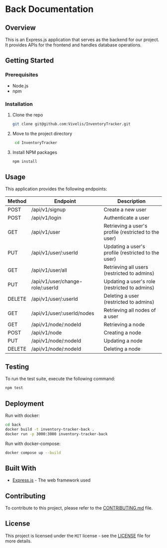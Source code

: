 # Back Documentation

## Overview

This is an Express.js application that serves as the backend for our project.  
It provides APIs for the frontend and handles database operations.

## Getting Started

### Prerequisites

- Node.js
- npm

### Installation

1. Clone the repo

   ```bash
   git clone git@github.com:Vivelis/InventoryTracker.git
   ```

2. Move to the project directory

   ```bash
    cd InventoryTracker
    ```

3. Install NPM packages

   ```bash
   npm install
   ```

## Usage

This application provides the following endpoints:

| Method | Endpoint                          | Description                                           |
|--------|-----------------------------------|-------------------------------------------------------|
| POST   | /api/v1/signup                    | Create a new user                                     |
| POST   | /api/v1/login                     | Authenticate a user                                   |
| GET    | /api/v1/user                      | Retrieving a user's profile (restricted to the user)  |
| PUT    | /api/v1/user/:userId              | Updating a user's profile (restricted to the user)    |
| GET    | /api/v1/user/all                  | Retrieving all users (restricted to admins)           |
| PUT    | /api/v1/user/change-role/:userId  | Updating a user's role (restricted to admins)         |
| DELETE | /api/v1/user/:userId              | Deleting a user (restricted to admins)                |
| GET    | /api/v1/user/:userId/nodes        | Retrieving all nodes of a user                        |
| GET    | /api/v1/node/:nodeId              | Retrieving a node                                     |
| POST   | /api/v1/node                      | Creating a node                                       |
| PUT    | /api/v1/node/:nodeId              | Updating a node                                       |
| DELETE | /api/v1/node/:nodeId              | Deleting a node                                       |

## Testing

To run the test suite, execute the following command:

```bash
npm test
```

## Deployment

Run with docker:

```bash
cd back
docker build -t inventory-tracker-back .
docker run -p 3000:3000 inventory-tracker-back
```

Run with docker-compose:

```bash
docker compose up --build
```

## Built With

- [Express.js](https://expressjs.com/) - The web framework used

## Contributing

To contribute to this project, please refer to the [CONTRIBUTING.md](https://github.com/Vivelis/InventoryTracker/blob/main/CONTRIBUTING.md) file.

## License

This project is licensed under the ``MIT`` license - see the [LICENSE](https://github.com/Vivelis/InventoryTracker/blob/main/LICENSE) file for more details.
